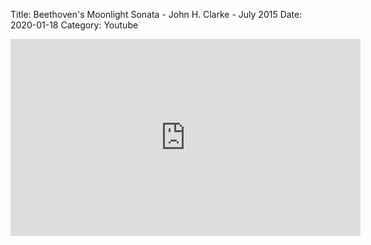 Title: Beethoven's Moonlight Sonata - John H. Clarke - July 2015
Date: 2020-01-18
Category: Youtube

<iframe width="560" height="315" src="https://www.youtube.com/embed/AqYnBm2lbAQ" title="YouTube video player" frameborder="0" allow="accelerometer; autoplay; clipboard-write; encrypted-media; gyroscope; picture-in-picture" allowfullscreen></iframe>

